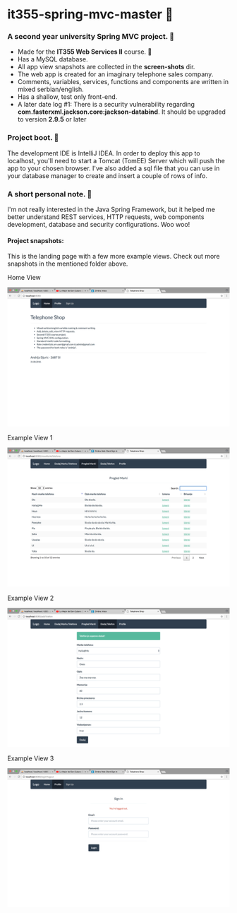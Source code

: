 # it355-spring-mvc-master 🚦
<h3>A second year university Spring MVC project. 🚥</h3>
<ul>
  <li>Made for the <b>IT355 Web Services II</b> course. 🍏</li>
  <li>Has a MySQL database.</li>
  <li>All app view snapshots are collected in the <b>screen-shots</b> dir.</li>
  <li>The web app is created for an imaginary telephone sales company.</li>
  <li>Comments, variables, services, functions and components are written in mixed serbian/english.</li>
  <li>Has a shallow, test only front-end.</li>
  <li>A later date log #1: There is a security vulnerability regarding <b>com.fasterxml.jackson.core:jackson-databind</b>. It should be upgraded to version <b>2.9.5</b> or later</li>
</ul>
<h3>Project boot. 🏴</h3>
<p>The development IDE is IntelliJ IDEA. In order to deploy this app to localhost,
you'll need to start a Tomcat (TomEE) Server which will push the app to your
chosen browser. I've also added a sql file that you can use in your database manager to create and 
insert a couple of rows of info.</p>
<h3>A short personal note. 🏴</h3>
<p>I'm not really interested in the Java Spring Framework, but it helped me better understand REST services,
HTTP requests, web components development, database and security configurations. Woo woo!</p>

#### Project snapshots:
<p>This is the landing page with a few more example views. Check out more snapshots in the mentioned folder above.</p>
<p>Home View</p>
<img src="screen-shots/landing-page.png" alt="Landing Page">
<p>Example View 1</p>
<img src="screen-shots/example-view-1.png" alt="Example View 1">
<p>Example View 2</p>
<img src="screen-shots/example-view-2.png" alt="Example View 2">
<p>Example View 3</p>
<img src="screen-shots/example-view-3.png" alt="Example View 3">
